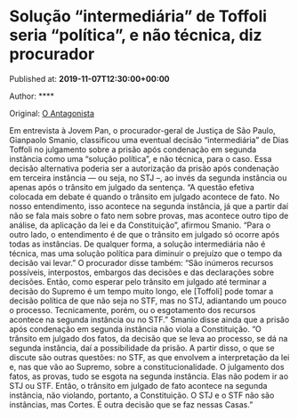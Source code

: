 
# Solução “intermediária” de Toffoli seria “política”, e não técnica, diz procurador

Published at: **2019-11-07T12:30:00+00:00**

Author: ****

Original: [O Antagonista](https://www.oantagonista.com/brasil/solucao-intermediaria-de-toffoli-seria-politica-e-nao-tecnica-diz-procurador/)

Em entrevista à Jovem Pan, o procurador-geral de Justiça de São Paulo, Gianpaolo Smanio, classificou uma eventual decisão “intermediária” de Dias Toffoli no julgamento sobre a prisão após condenação em segunda instância como uma “solução política”, e não técnica, para o caso.
Essa decisão alternativa poderia ser a autorização da prisão após condenação em terceira instância — ou seja, no STJ –, ao invés da segunda instância ou apenas após o trânsito em julgado da sentença.
“A questão efetiva colocada em debate é quando o trânsito em julgado acontece de fato. No nosso entendimento, isso acontece na segunda instância, já que a partir daí não se fala mais sobre o fato nem sobre provas, mas acontece outro tipo de análise, da aplicação da lei e da Constituição”, afirmou Smanio. “Para o outro lado, o entendimento é de que o trânsito em julgado só ocorre após todas as instâncias. De qualquer forma, a solução intermediária não é técnica, mas uma solução política para diminuir o prejuízo que o tempo da decisão vai levar.”
O procurador disse também:
“São inúmeros recursos possíveis, interpostos, embargos das decisões e das declarações sobre decisões. Então, como esperar pelo trânsito em julgado até terminar a decisão do Supremo é um tempo muito longo, ele [Toffoli] pode tomar a decisão política de que não seja no STF, mas no STJ, adiantando um pouco o processo. Tecnicamente, porém, ou o esgotamento dos recursos acontece na segunda instância ou no STF.”
Smanio disse ainda que a prisão após condenação em segunda instância não viola a Constituição.
“O trânsito em julgado dos fatos, da decisão que se leva ao processo, se dá na segunda instância, daí a possibilidade da prisão. A partir disso, o que se discute são outras questões: no STF, as que envolvem a interpretação da lei e, nas que vão ao Supremo, sobre a constitucionalidade. O julgamento dos fatos, as provas, tudo se esgota na segunda instância. Elas não podem ir ao STJ ou STF. Então, o trânsito em julgado de fato acontece na segunda instância, não violando, portanto, a Constituição. O STJ e o STF não são instâncias, mas Cortes. É outra decisão que se faz nessas Casas.”
